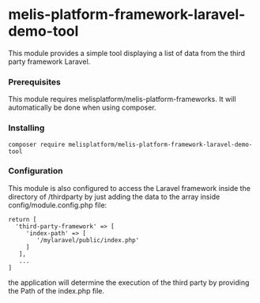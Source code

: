 # melis-platform-framework-laravel-demo-tool

This module provides a simple tool displaying a list of data from the third party framework Laravel.

### Prerequisites
This module requires melisplatform/melis-platform-frameworks.
It will automatically be done when using composer.

### Installing
```
composer require melisplatform/melis-platform-framework-laravel-demo-tool
```

### Configuration
This module is also configured to access the Laravel framework inside the directory of /thirdparty by just adding the data to the array inside config/module.config.php file:
```
return [
  'third-party-framework' => [
     'index-path' => [
        '/mylaravel/public/index.php'
     ]
   ],
   ...
]
```
the application will determine the execution of the third party by providing the Path of the 
index.php file.
